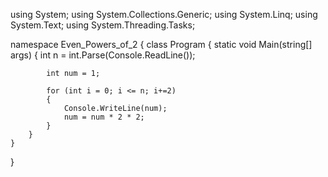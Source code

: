 using System;
using System.Collections.Generic;
using System.Linq;
using System.Text;
using System.Threading.Tasks;

namespace Even_Powers_of_2
{
    class Program
    {
        static void Main(string[] args)
        {
            int n = int.Parse(Console.ReadLine());

            int num = 1;

            for (int i = 0; i <= n; i+=2)
            {
                Console.WriteLine(num);
                num = num * 2 * 2;
            }
        }
    }
}
